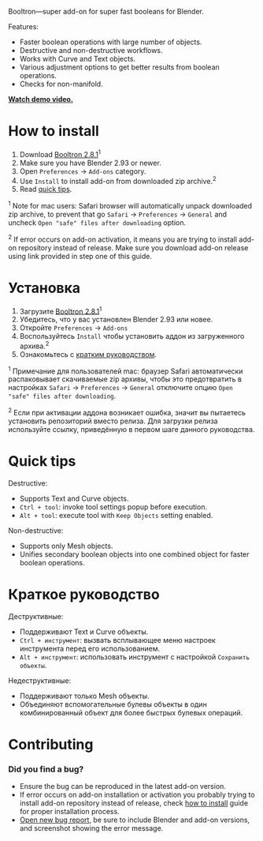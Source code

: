 Booltron—super add-on for super fast booleans for Blender.

Features:

* Faster boolean operations with large number of objects.
* Destructive and non-destructive workflows.
* Works with Curve and Text objects.
* Various adjustment options to get better results from boolean operations.
* Checks for non-manifold.

**[Watch demo video.](https://youtu.be/KxbJSUQpw7I)**


How to install
==========================

1. Download [Booltron 2.8.1][v_latest]<sup>1</sup>
2. Make sure you have Blender 2.93 or newer.
3. Open `Preferences` → `Add-ons` category.
4. Use `Install` to install add-on from downloaded zip archive.<sup>2</sup>
5. Read [quick tips](#quick-tips).

<sup>1</sup> Note for mac users: Safari browser will automatically unpack downloaded zip archive, to prevent that go `Safari` → `Preferences` → `General` and uncheck `Open "safe" files after downloading` option.

<sup>2</sup> If error occurs on add-on activation, it means you are trying to install add-on repository instead of release. Make sure you download add-on release using link provided in step one of this guide.


Установка
==========================

1. Загрузите [Booltron 2.8.1][v_latest]<sup>1</sup>
2. Убедитесь, что у вас установлен Blender 2.93 или новее.
3. Откройте `Preferences` → `Add-ons`
4. Воспользуйтесь `Install` чтобы установить аддон из загруженного архива.<sup>2</sup>
5. Ознакомьтесь с [кратким руководством](#краткое-руководство).

<sup>1</sup> Примечание для пользователей mac: браузер Safari автоматически распаковывает скачиваемые zip архивы, чтобы это предотвратить в настройках `Safari` → `Preferences` → `General` отключите опцию `Open "safe" files after downloading`.

<sup>2</sup> Если при активации аддона возникает ошибка, значит вы пытаетесь установить репозиторий вместо релиза. Для загрузки релиза используйте ссылку, приведённую в первом шаге данного руководства.


Quick tips
==========================

Destructive:

* Supports Text and Curve objects.
* `Ctrl + tool`: invoke tool settings popup before execution.
* `Alt + tool`: execute tool with `Keep Objects` setting enabled.

Non-destructive:

* Supports only Mesh objects.
* Unifies secondary boolean objects into one combined object for faster boolean operations.


Краткое руководство
==========================

Деструктивные:

* Поддерживают Text и Curve объекты.
* `Ctrl + инструмент`: вызвать всплывающее меню настроек инструмента перед его использованием.
* `Alt + инструмент`: использовать инструмент с настройкой `Сохранить объекты`.

Недеструктивные:

* Поддерживают только Mesh объекты.
* Объединяют вспомогательные булевы объекты в один комбинированный объект для более быстрых булевых операций.


Contributing
==========================

### Did you find a bug?

* Ensure the bug can be reproduced in the latest add-on version.
* If error occurs on add-on installation or activation you probably trying to install add-on repository instead of release, check [how to install](#how-to-install) guide for proper installation process.
* [Open new bug report][new_bug_report], be sure to include Blender and add-on versions, and screenshot showing the error message.


[v_latest]: https://github.com/mrachinskiy/booltron/releases/download/v2.8.1-blender2.93.0/booltron-2_8_1.zip
[new_bug_report]: https://github.com/mrachinskiy/booltron/issues/new?template=bug_report.md

